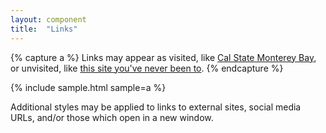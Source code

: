 ```yaml
---
layout: component
title:  "Links"
---
```


{% capture a %}
  Links may appear as visited, like <a href="http://www.csumb.edu">Cal State Monterey Bay</a>,
  or unvisited, like <a href="http://www.example.com">this site you've never been to</a>.
{% endcapture %}

{% include sample.html sample=a %}

Additional styles may be applied to links to external sites, social media URLs,
and/or those which open in a new window.
